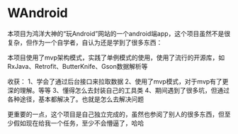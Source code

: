# WAndroid

本项目为鸿洋大神的“玩Android”网站的一个android端app，这个项目虽然不是很复杂，但作为一个自学者，自认为还是学到了很多东西：

本项目使用了mvp架构模式，实践了单例模式的使用，使用了流行的开源库，如RxJava、Retrofit、ButterKnife、Gson数据解析等

收获：
1、学会了通过后台接口来拉取数据
2、使用了mvp模式，对于mvp有了更深的理解。等等
3、懂得怎么去封装自己的工具类
4、期间遇到了很多坑，但通过各种途径，基本都解决了。也就是怎么去解决问题

更重要的一点，这个项目是自己独立完成的，虽然也参阅了别人的很多东西，但至少假如现在给我一个任务，至少不会懵逼了，哈哈








